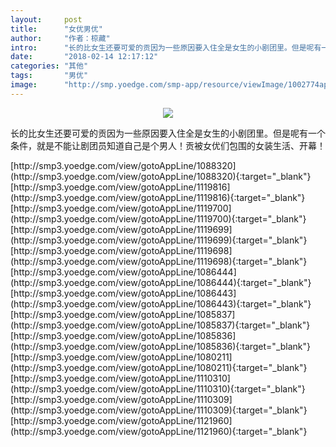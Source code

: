 ```yaml
---
layout:     post
title:      "女优男优"
author:     "作者：椋藏"
intro:      "长的比女生还要可爱的贡因为一些原因要入住全是女生的小剧团里。但是呢有一个条件，就是不能让剧团员知道自己是个男人！贡被女优们包围的女装生活、开幕！"
date:       "2018-02-14 12:17:12"
categories: "其他"
tags:       "男优"
image:      "http://smp.yoedge.com/smp-app/resource/viewImage/1002774appline.png"
---
```

<div style="text-align: center">
<p><img src="http://smp.yoedge.com/smp-app/resource/viewImage/1002774appline.png"/></p>
</div>
<p class="post-meta">
<span>长的比女生还要可爱的贡因为一些原因要入住全是女生的小剧团里。但是呢有一个条件，就是不能让剧团员知道自己是个男人！贡被女优们包围的女装生活、开幕！</span>
</p>
[http://smp3.yoedge.com/view/gotoAppLine/1088320](http://smp3.yoedge.com/view/gotoAppLine/1088320){:target="_blank"}
[http://smp3.yoedge.com/view/gotoAppLine/1119816](http://smp3.yoedge.com/view/gotoAppLine/1119816){:target="_blank"}
[http://smp3.yoedge.com/view/gotoAppLine/1119700](http://smp3.yoedge.com/view/gotoAppLine/1119700){:target="_blank"}
[http://smp3.yoedge.com/view/gotoAppLine/1119699](http://smp3.yoedge.com/view/gotoAppLine/1119699){:target="_blank"}
[http://smp3.yoedge.com/view/gotoAppLine/1119698](http://smp3.yoedge.com/view/gotoAppLine/1119698){:target="_blank"}
[http://smp3.yoedge.com/view/gotoAppLine/1086444](http://smp3.yoedge.com/view/gotoAppLine/1086444){:target="_blank"}
[http://smp3.yoedge.com/view/gotoAppLine/1086443](http://smp3.yoedge.com/view/gotoAppLine/1086443){:target="_blank"}
[http://smp3.yoedge.com/view/gotoAppLine/1085837](http://smp3.yoedge.com/view/gotoAppLine/1085837){:target="_blank"}
[http://smp3.yoedge.com/view/gotoAppLine/1085836](http://smp3.yoedge.com/view/gotoAppLine/1085836){:target="_blank"}
[http://smp3.yoedge.com/view/gotoAppLine/1080211](http://smp3.yoedge.com/view/gotoAppLine/1080211){:target="_blank"}
[http://smp3.yoedge.com/view/gotoAppLine/1110310](http://smp3.yoedge.com/view/gotoAppLine/1110310){:target="_blank"}
[http://smp3.yoedge.com/view/gotoAppLine/1110309](http://smp3.yoedge.com/view/gotoAppLine/1110309){:target="_blank"}
[http://smp3.yoedge.com/view/gotoAppLine/1121960](http://smp3.yoedge.com/view/gotoAppLine/1121960){:target="_blank"}


